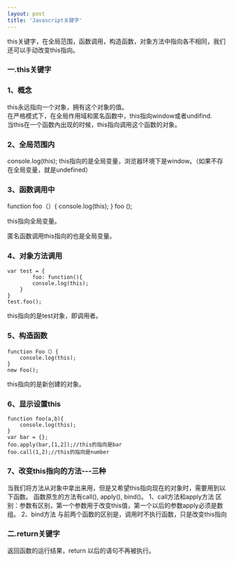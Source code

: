 ```yaml
---
layout: post
title: 'Javascript关键字'
---
```

this关键字，在全局范围，函数调用，构造函数，对象方法中指向各不相同，我们还可以手动改变this指向。
<!--break-->
### 一.this关键字
### 1、概念
this永远指向一个对象，拥有这个对象的值。   
在严格模式下，在全局作用域和匿名函数中，this指向window或者undifind.  
当this在一个函数內出现的时候，this指向调用这个函数的对象。  

### 2、全局范围内
console.log(this);
this指向的是全局变量，浏览器环境下是window。（如果不存在全局变量，就是undefined）

### 3、函数调用中
function foo（）{
	console.log(this);
}
foo ();

this指向全局变量。

匿名函数调用this指向的也是全局变量。

### 4、对象方法调用
```
var test = {
		foo: function(){
		console.log(this);
	}
}
test.foo();
```
this指向的是test对象，即调用者。

### 5、构造函数
```
function Foo（）{
	console.log(this);
}
new Foo();
```
this指向的是新创建的对象。

### 6、显示设置this
```
function foo(a,b){
	console.log(this);
}
var bar = {};
foo.apply(bar,[1,2]);//this的指向是bar
foo.call(1,2);//this的指向是number
```
### 7、改变this指向的方法---三种
当我们将方法从对象中拿出来用，但是又希望this指向现在的对象时，需要用到以下函数。
函数原生的方法有call(), apply(), bind()。
1、call方法和apply方法
区别：参数有区别，第一个参数用于改变this值，第一个以后的参数apply必须是数组。
2、bind方法
与前两个函数的区别是，调用时不执行函数，只是改变this指向

### 二.return关键字

返回函数的运行结果，return 以后的语句不再被执行。